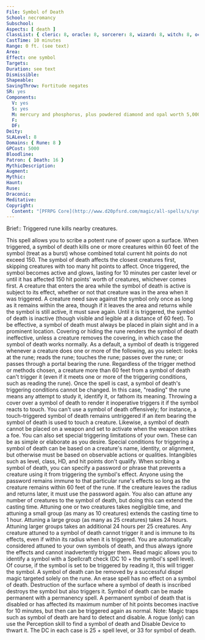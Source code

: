 ```yaml
---
File: Symbol of Death
School: necromancy
Subschool: 
Aspects: [ death ]
ClassList: { cleric: 8, oracle: 8, sorcerer: 8, wizard: 8, witch: 8, occultist: 6 }
CastTime: 10 minutes
Range: 0 ft. (see text)
Area: 
Effect: one symbol
Targets: 
Duration: see text
Dismissible: 
Shapeable: 
SavingThrow: Fortitude negates
SR: yes
Components:
  V: yes
  S: yes
  M: mercury and phosphorus, plus powdered diamond and opal worth 5,000 gp each
  F: 
  DF: 
Deity: 
SLALevel: 8
Domains: { Rune: 8 }
GPCost: 5000
Bloodline: 
Patron: { Death: 16 }
MythicDescription: 
Augment: 
Mythic: 
Haunt: 
Ruse: 
Draconic: 
Meditative: 
Copyright:
  Content: "[PFRPG Core](http://www.d20pfsrd.com/magic/all-spells/s/symbol-of-death)"
---
```

Brief:: Triggered rune kills nearby creatures.

This spell allows you to scribe a potent rune of power upon a surface.  When triggered, a symbol of death kills one or more creatures within 60 feet of the symbol (treat as a burst) whose combined total current hit points do not exceed 150. The symbol of death affects the closest creatures first, skipping creatures with too many hit points to affect.  Once triggered, the symbol becomes active and glows, lasting for 10 minutes per caster level or until it has affected 150 hit points' worth of creatures, whichever comes first. A creature that enters the area while the symbol of death is active is subject to its effect, whether or not that creature was in the area when it was triggered. A creature need save against the symbol only once as long as it remains within the area, though if it leaves the area and returns while the symbol is still active, it must save again.  Until it is triggered, the symbol of death is inactive (though visible and legible at a distance of 60 feet). To be effective, a symbol of death must always be placed in plain sight and in a prominent location. Covering or hiding the rune renders the symbol of death ineffective, unless a creature removes the covering, in which case the symbol of death works normally.  As a default, a symbol of death is triggered whenever a creature does one or more of the following, as you select: looks at the rune; reads the rune; touches the rune; passes over the rune; or passes through a portal bearing the rune. Regardless of the trigger method or methods chosen, a creature more than 60 feet from a symbol of death can't trigger it (even if it meets one or more of the triggering conditions, such as reading the rune). Once the spell is cast, a symbol of death's triggering conditions cannot be changed.  In this case, "reading" the rune means any attempt to study it, identify it, or fathom its meaning. Throwing a cover over a symbol of death to render it inoperative triggers it if the symbol reacts to touch. You can't use a symbol of death offensively; for instance, a touch-triggered symbol of death remains untriggered if an item bearing the symbol of death is used to touch a creature. Likewise, a symbol of death cannot be placed on a weapon and set to activate when the weapon strikes a foe.  You can also set special triggering limitations of your own. These can be as simple or elaborate as you desire. Special conditions for triggering a symbol of death can be based on a creature's name, identity, or alignment, but otherwise must be based on observable actions or qualities. Intangibles such as level, class, HD, and hit points don't qualify.  When scribing a symbol of death, you can specify a password or phrase that prevents a creature using it from triggering the symbol's effect. Anyone using the password remains immune to that particular rune's effects so long as the creature remains within 60 feet of the rune. If the creature leaves the radius and returns later, it must use the password again.  You also can attune any number of creatures to the symbol of death, but doing this can extend the casting time. Attuning one or two creatures takes negligible time, and attuning a small group (as many as 10 creatures) extends the casting time to 1 hour. Attuning a large group (as many as 25 creatures) takes 24 hours. Attuning larger groups takes an additional 24 hours per 25 creatures. Any creature attuned to a symbol of death cannot trigger it and is immune to its effects, even if within its radius when it is triggered. You are automatically considered attuned to your own symbols of death, and thus always ignore the effects and cannot inadvertently trigger them.  Read magic allows you to identify a symbol with a Spellcraft check (DC 10 + the symbol's spell level). Of course, if the symbol is set to be triggered by reading it, this will trigger the symbol.  A symbol of death can be removed by a successful dispel magic targeted solely on the rune. An erase spell has no effect on a symbol of death. Destruction of the surface where a symbol of death is inscribed destroys the symbol but also triggers it.  Symbol of death can be made permanent with a permanency spell.  A permanent symbol of death that is disabled or has affected its maximum number of hit points becomes inactive for 10 minutes, but then can be triggered again as normal.  Note: Magic traps such as symbol of death are hard to detect and disable. A rogue (only) can use the Perception skill to find a symbol of death and Disable Device to thwart it. The DC in each case is 25 + spell level, or 33 for symbol of death.
